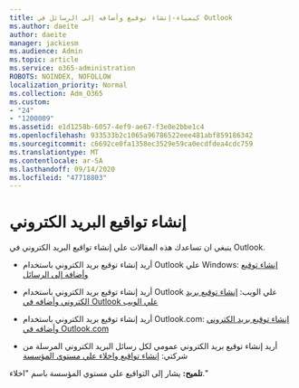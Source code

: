 ```yaml
---
title: كيمياء-إنشاء توقيع وأضافه إلى الرسائل في Outlook
ms.author: daeite
author: daeite
manager: jackiesm
ms.audience: Admin
ms.topic: article
ms.service: o365-administration
ROBOTS: NOINDEX, NOFOLLOW
localization_priority: Normal
ms.collection: Adm_O365
ms.custom:
- "24"
- "1200009"
ms.assetid: e1d1258b-6057-4ef9-ae67-f3e0e2bbe1c4
ms.openlocfilehash: 933533b2c1065a96786522eee481abf859186342
ms.sourcegitcommit: c6692ce0fa1358ec3529e59ca0ecdfdea4cdc759
ms.translationtype: MT
ms.contentlocale: ar-SA
ms.lasthandoff: 09/14/2020
ms.locfileid: "47718803"
---
```

# <a name="creating-email-signatures"></a>إنشاء تواقيع البريد الكتروني

ينبغي ان تساعدك هذه المقالات علي إنشاء تواقيع البريد الكتروني في Outlook.
  
- أريد إنشاء توقيع بريد الكتروني باستخدام Outlook علي Windows: [إنشاء توقيع وأضافه إلى الرسائل](https://support.office.com/article/8ee5d4f4-68fd-464a-a1c1-0e1c80bb27f2.aspx)
  
- أريد إنشاء توقيع بريد الكتروني باستخدام Outlook علي الويب: [إنشاء توقيع بريد الكتروني وأضافه في Outlook علي الويب](https://support.office.com/article/5ff9dcfd-d3f1-447b-b2e9-39f91b074ea3.aspx)

- أريد إنشاء توقيع بريد الكتروني باستخدام Outlook.com: [إنشاء توقيع بريد الكتروني وأضافه في Outlook.com](https://support.office.com/article/776d9006-abdf-444e-b5b7-a61821dff034.aspx)

- أريد إنشاء توقيع بريد الكتروني عمومي لكل رسائل البريد الكتروني المرسلة من شركتي: [إنشاء تواقيع واخلاء علي مستوي المؤسسة](https://docs.microsoft.com/microsoft-365/admin/setup/create-signatures-and-disclaimers)

 **تلميح:** يشار إلى التواقيع علي مستوي المؤسسة باسم "اخلاء."
  